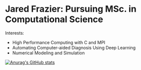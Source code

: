 # Jared Frazier: Pursuing MSc. in Computational Science

Interests:
* High Performance Computing with C and MPI 
* Automating Computer-aided Diagnosis Using Deep Learning
* Numerical Modeling and Simulation

[![Anurag's GitHub stats](https://github-readme-stats.vercel.app/api?username=jfdev001)](https://github.com/anuraghazra/github-readme-stats)

<!--
**jfdev001/jfdev001** is a ✨ _special_ ✨ repository because its `README.md` (this file) appears on your GitHub profile.

Here are some ideas to get you started:

- 🔭 I’m currently working on ...
- 🌱 I’m currently learning ...
- 👯 I’m looking to collaborate on ...
- 🤔 I’m looking for help with ...
- 💬 Ask me about ...
- 📫 How to reach me: ...
- 😄 Pronouns: ...
- ⚡ Fun fact: ...
-->
